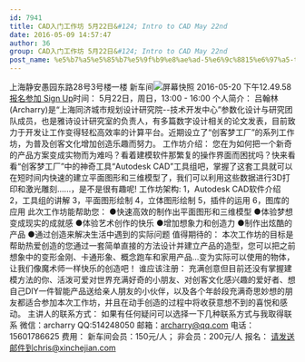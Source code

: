 ```yaml
---
id: 7941
title: CAD入门工作坊 5月22日&#124; Intro to CAD May 22nd
date: 2016-05-09 14:57:47
author: 36
group: CAD入门工作坊 5月22日&#124; Intro to CAD May 22nd
post_name: %e5%b7%a5%e5%85%b7%e5%9f%b9%e8%ae%ad-5%e6%9c%8815%e6%97%a5-tool-training-workshop-may-15th
---
```


上海静安愚园东路28号3号楼一楼 新车间![屏幕快照 2016-05-20 下午12.49.58](http://139.162.84.35/wp-content/uploads/2016/05/屏幕快照-2016-05-20-下午12.49.58.png) [报名参加 Sign Up](http://www.huodongxing.com/event/1335177086900 "立即报名")时间： 5月22日，周日，13:00 - 16:00 个人简介： 吕翰林(Archarry)是“上海同济城市规划设计研究院--技术开发中心”参数化设计与研究团队成员，也是雅诗设计研究室的负责人，有多篇数字设计相关的论文发表，目前致力于开发让工作变得轻松高效率的计算平台。近期设立了“创客梦工厂”的系列工作坊，为普及创客文化增加创造乐趣而努力。 工作坊介绍： 您在为如何把一个新奇的产品方案变成实物而为难吗？看着建模软件那繁复的操作界面而困扰吗？快来看看“创客梦工厂”中的神奇工具“Autodesk CAD”工具组吧，掌握了这套工具就可以在短时间内快速的建立平面图形和三维模型了，我们可以利用这些数据进行3D打印和激光雕刻......，是不是很有趣呢! 工作坊架构: 1，Autodesk CAD软件介绍 2，工具组的讲解 3，平面图形绘制 4，立体图形绘制 5，插件的运用 6，图库的应用 此次工作坊能帮助您： ●快速高效的制作出平面图形和三维模型 ●体验梦想变成现实的成就感 ●体验艺术创作的快乐 ●增加想象力和创造力 ●制作出炫酷的产品 ●通过创造来解决生活中遇到的实际问题 值得期待的： 本次工作坊的目标是帮助热爱创造的您通过一套简单直接的方法设计并建立产品的造型，您可以把之前想象中的变形金刚、卡通形象、概念跑车和家用产品…变为实际可以使用的物体，让我们像魔术师一样快乐的创造吧！ 谁应该注册： 充满创意但目前还没有掌握建模方法的你、活泼可爱对世界充满好奇的小朋友、对创客文化感兴趣的爱好者、想自己DIY一件智能产品送给亲人朋友的小伙伴，以及各个年龄段充满奇思妙想的朋友都适合参加本次工作坊，并且在动手创造的过程中将收获意想不到的喜悦和感动。 主讲人的联系方式： 如果有任何疑问可以选择一下几种联系方式与我取得联系 微信：archarry QQ:514248050 邮箱：archarry@qq.com 电话：15601786625 费用： 新车间会员：150元/人； 非会员：200元/人 报名： 请发送邮件到chris@xinchejian.com